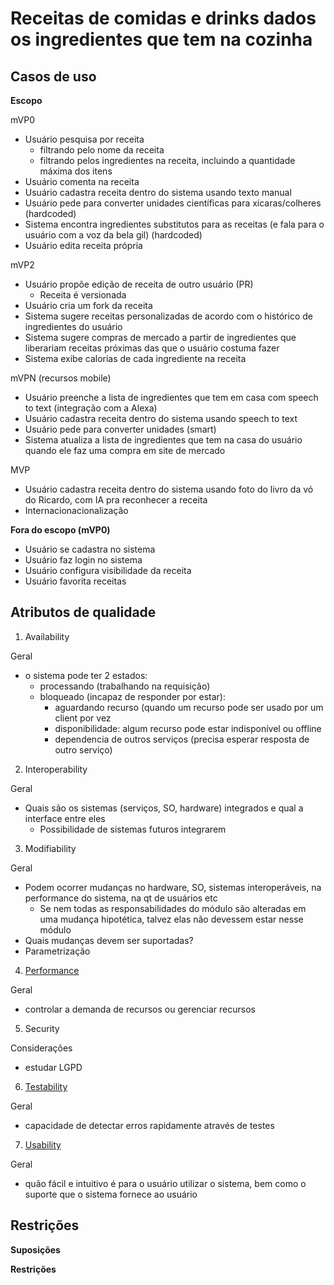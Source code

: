 # Receitas de comidas e drinks dados os ingredientes que tem na cozinha

## Casos de uso

**Escopo**

mVP0

* Usuário pesquisa por receita
    * filtrando pelo nome da receita
    * filtrando pelos ingredientes na receita, incluindo a quantidade máxima dos itens
* Usuário comenta na receita
* Usuário cadastra receita dentro do sistema usando texto manual
* Usuário pede para converter unidades científicas para xícaras/colheres (hardcoded)
* Sistema encontra ingredientes substitutos para as receitas (e fala para o usuário com a voz da bela gil) (hardcoded)
* Usuário edita receita própria

mVP2
* Usuário propõe edição de receita de outro usuário (PR)
    * Receita é versionada
* Usuário cria um fork da receita
* Sistema sugere receitas personalizadas de acordo com o histórico de ingredientes do usuário
* Sistema sugere compras de mercado a partir de ingredientes que liberariam receitas próximas das que o usuário costuma fazer
* Sistema exibe calorias de cada ingrediente na receita

mVPN (recursos mobile)
* Usuário preenche a lista de ingredientes que tem em casa com speech to text (integração com a Alexa)
* Usuário cadastra receita dentro do sistema usando speech to text
* Usuário pede para converter unidades (smart)
* Sistema atualiza a lista de ingredientes que tem na casa do usuário quando ele faz uma compra em site de mercado

MVP
* Usuário cadastra receita dentro do sistema usando foto do livro da vó do Ricardo, com IA pra reconhecer a receita
* Internacionacionalização


**Fora do escopo (mVP0)**

* Usuário se cadastra no sistema
* Usuário faz login no sistema
* Usuário configura visibilidade da receita
* Usuário favorita receitas

## Atributos de qualidade

1. Availability

Geral

* o sistema pode ter 2 estados:
	* processando (trabalhando na requisição)
	* bloqueado (incapaz de responder por estar):
		* aguardando recurso (quando um recurso pode ser usado por um client por vez
		* disponibilidade: algum recurso pode estar indisponível ou offline
		* dependencia de outros serviços (precisa esperar resposta de outro serviço)

2. Interoperability

Geral

* Quais são os sistemas (serviços, SO, hardware) integrados e qual a interface entre eles
	* Possibilidade de sistemas futuros integrarem

3. Modifiability

Geral

* Podem ocorrer mudanças no hardware, SO, sistemas interoperáveis, na performance do sistema, na qt de usuários etc
	* Se nem todas as responsabilidades do módulo são alteradas em uma mudança hipotética, talvez elas não devessem estar nesse módulo
* Quais mudanças devem ser suportadas?
* Parametrização


4. [Performance](https://github.com/camilaazuma/grupo-estudos/blob/master/quality-attributes/performance.md)

Geral

* controlar a demanda de recursos ou gerenciar recursos

5. Security

Considerações

* estudar LGPD

6. [Testability](https://github.com/camilaazuma/grupo-estudos/blob/master/quality-attributes/testability.MD)

Geral

* capacidade de detectar erros rapidamente através de testes

7. [Usability](https://github.com/camilaazuma/grupo-estudos/blob/master/quality-attributes/usability.md)

Geral

* quão fácil e intuitivo é para o usuário utilizar o sistema, bem como o suporte que o sistema fornece ao usuário

## Restrições

**Suposições**


**Restrições**
